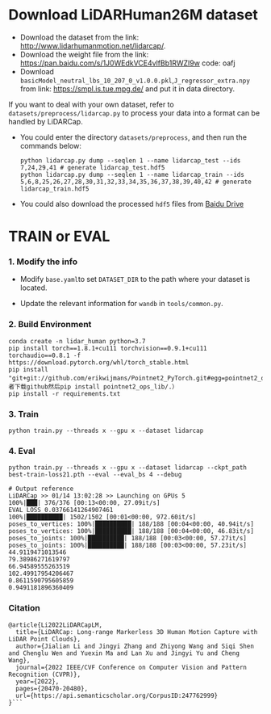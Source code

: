 # Download LiDARHuman26M dataset
- Download the dataset from the link: http://www.lidarhumanmotion.net/lidarcap/.
- Download the weight file from the link: https://pan.baidu.com/s/1J0WEdkVCE4vlfBb1RWZl9w  code: oafj
- Download `basicModel_neutral_lbs_10_207_0_v1.0.0.pkl`,`J_regressor_extra.npy` from link: https://smpl.is.tue.mpg.de/
and put it in data directory.


If you want to deal with your own dataset, refer to `datasets/preprocess/lidarcap.py` to process your data into a format can be handled by LiDARCap.

- You could enter the directory `datasets/preprocess`, and then run the commands below:
  
  ```shell
  python lidarcap.py dump --seqlen 1 --name lidarcap_test --ids 7,24,29,41 # generate lidarcap_test.hdf5
  python lidarcap.py dump --seqlen 1 --name lidarcap_train --ids 5,6,8,25,26,27,28,30,31,32,33,34,35,36,37,38,39,40,42 # generate lidarcap_train.hdf5
  ```

- You could also download the processed `hdf5` files from [Baidu Drive](https://pan.baidu.com/s/1r85f-tiPJf48Ut_jrLPXNw?pwd=1234)

# TRAIN or EVAL
### 1. Modify the info

- Modify `base.yaml`to set `DATASET_DIR` to the path where your dataset is located.

- Update the relevant information for `wandb` in `tools/common.py`.

### 2. Build Environment

```
conda create -n lidar_human python=3.7
pip install torch==1.8.1+cu111 torchvision==0.9.1+cu111 torchaudio==0.8.1 -f https://download.pytorch.org/whl/torch_stable.html
pip install "git+git://github.com/erikwijmans/Pointnet2_PyTorch.git#egg=pointnet2_ops&subdirectory=pointnet2_ops_lib"（或者下载github然后pip install pointnet2_ops_lib/.）
pip install -r requirements.txt
```

### 3. Train 
```
python train.py --threads x --gpu x --dataset lidarcap
```

### 4. Eval
```
python train.py --threads x --gpu x --dataset lidarcap --ckpt_path best-train-loss21.pth --eval --eval_bs 4 --debug
```

```
# Output reference
LiDARCap >> 01/14 13:02:28 >> Launching on GPUs 5
100%|███| 376/376 [00:13<00:00, 27.09it/s]
EVAL LOSS 0.03766141264907461
100%|██████████| 1502/1502 [00:01<00:00, 972.60it/s] 
poses_to_vertices: 100%|██████████| 188/188 [00:04<00:00, 40.94it/s]
poses_to_vertices: 100%|██████████| 188/188 [00:04<00:00, 46.83it/s]
poses_to_joints: 100%|██████████| 188/188 [00:03<00:00, 57.27it/s]
poses_to_joints: 100%|██████████| 188/188 [00:03<00:00, 57.23it/s]
44.9119471013546
79.38986271619797
66.94589555263519
102.49917954206467
0.8611590795605859
0.9491181896360409
```

### Citation
```
@article{Li2022LiDARCapLM,
  title={LiDARCap: Long-range Markerless 3D Human Motion Capture with LiDAR Point Clouds},
  author={Jialian Li and Jingyi Zhang and Zhiyong Wang and Siqi Shen and Chenglu Wen and Yuexin Ma and Lan Xu and Jingyi Yu and Cheng Wang},
  journal={2022 IEEE/CVF Conference on Computer Vision and Pattern Recognition (CVPR)},
  year={2022},
  pages={20470-20480},
  url={https://api.semanticscholar.org/CorpusID:247762999}
}```